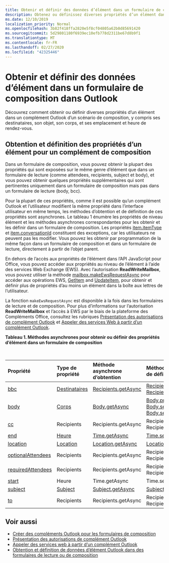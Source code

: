 ```yaml
---
title: Obtenir et définir des données d’élément dans un formulaire de composition dans Outlook
description: Obtenez ou définissez diverses propriétés d’un élément dans un complément Outlook d’un scénario de composition, y compris ses destinataires, son objet, son corps, et ses emplacement et heure de rendez-vous.
ms.date: 12/10/2019
localization_priority: Normal
ms.openlocfilehash: 3b82f418ffa2820e5f8cf04805a62b0d85691420
ms.sourcegitcommit: 5d29801180f6939ec10efb778d2311be67d8b9f1
ms.translationtype: MT
ms.contentlocale: fr-FR
ms.lasthandoff: 02/27/2020
ms.locfileid: "42325446"
---
```

# <a name="get-and-set-item-data-in-a-compose-form-in-outlook"></a>Obtenir et définir des données d’élément dans un formulaire de composition dans Outlook

Découvrez comment obtenir ou définir diverses propriétés d’un élément dans un complément Outlook d’un scénario de composition, y compris ses destinataires, son objet, son corps, et ses emplacement et heure de rendez-vous.

## <a name="getting-and-setting-item-properties-for-a-compose-add-in"></a>Obtention et définition des propriétés d’un élément pour un complément de composition

Dans un formulaire de composition, vous pouvez obtenir la plupart des propriétés qui sont exposées sur le même genre d’élément que dans un formulaire de lecture (comme attendees, recipients, subject et body), et vous pouvez obtenir quelques propriétés supplémentaires qui sont pertinentes uniquement dans un formulaire de composition mais pas dans un formulaire de lecture (body, bcc).

Pour la plupart de ces propriétés, comme il est possible qu’un complément Outlook et l’utilisateur modifient la même propriété dans l’interface utilisateur en même temps, les méthodes d’obtention et de définition de ces propriétés sont asynchrones. Le tableau 1 énumère les propriétés de niveau élément et les méthodes asynchrones correspondantes pour les obtenir et les définir dans un formulaire de composition. Les propriétés  [item.itemType](../reference/objectmodel/preview-requirement-set/office.context.mailbox.item.md#properties) et [item.conversationId](../reference/objectmodel/preview-requirement-set/office.context.mailbox.item.md#properties) constituent des exceptions, car les utilisateurs ne peuvent pas les modifier. Vous pouvez les obtenir par programmation de la même façon dans un formulaire de composition et dans un formulaire de lecture, directement à partir de l’objet parent.

En dehors de l’accès aux propriétés de l’élément dans l’API JavaScript pour Office, vous pouvez accéder aux propriétés au niveau de l’élément à l’aide des services Web Exchange (EWS). Avec l’autorisation **ReadWriteMailbox**, vous pouvez utiliser la méthode [mailbox.makeEwsRequestAsync](../reference/objectmodel/preview-requirement-set/office.context.mailbox.md#methods) pour accéder aux opérations EWS, [GetItem](/exchange/client-developer/web-service-reference/getitem-operation) and [UpdateItem](/exchange/client-developer/web-service-reference/updateitem-operation), pour obtenir et définir plus de propriétés d’au moins un élément dans la boîte aux lettres de l’utilisateur.

La fonction `makeEwsRequestAsync` est disponible à la fois dans les formulaires de lecture et de composition. Pour plus d’informations sur l’autorisation **ReadWriteMailbox** et l’accès à EWS par le biais de la plateforme des Compléments Office, consultez les rubriques [Présentation des autorisations de complément Outlook](understanding-outlook-add-in-permissions.md) et [Appeler des services Web à partir d’un complément Outlook](web-services.md).

**Tableau 1. Méthodes asynchrones pour obtenir ou définir des propriétés d’élément dans un formulaire de composition**

<br/>

| Propriété | Type de propriété | Méthode asynchrone d’obtention | Méthode(s) asynchrone(s) de définition |
|:-----|:-----|:-----|:-----|
|[bbc](../reference/objectmodel/preview-requirement-set/office.context.mailbox.item.md#properties)|[Destinataires](/javascript/api/outlook/office.Recipients)|[Recipients.getAsync](/javascript/api/outlook/office.Recipients#getasync-options--callback-)|[Recipients.addAsync](/javascript/api/outlook/office.Recipients#addasync-recipients--options--callback-), [Recipients.setAsync](/javascript/api/outlook/office.Recipients#setasync-recipients--options--callback-)|
|[body](../reference/objectmodel/preview-requirement-set/office.context.mailbox.item.md#properties)|[Corps](/javascript/api/outlook/office.Body)|[Body.getAsync](/javascript/api/outlook/office.Body#getasync-coerciontype--options--callback-)|[Body.prependAsync](/javascript/api/outlook/office.Body#prependasync-data--options--callback-), [Body.setAsync](/javascript/api/outlook/office.Body#setasync-data--options--callback-), [Body.setSelectedDataAsync](/javascript/api/outlook/office.Body#setselecteddataasync-data--options--callback-)|
|[cc](../reference/objectmodel/preview-requirement-set/office.context.mailbox.item.md#properties)|Recipients|Recipients.getAsync|Recipients.addAsync Recipients.setAsync|
|[end](../reference/objectmodel/preview-requirement-set/office.context.mailbox.item.md#properties)|[Heure](/javascript/api/outlook/office.Time)|[Time.getAsync](/javascript/api/outlook/office.Time#getasync-options--callback-)|[Time.setAsync](/javascript/api/outlook/office.Time#setasync-datetime--options--callback-)|
|[location](../reference/objectmodel/preview-requirement-set/office.context.mailbox.item.md#properties)|[Location](/javascript/api/outlook/office.Location)|[Location.getAsync](/javascript/api/outlook/office.Location#getasync-options--callback-)|[Location.setAsync](/javascript/api/outlook/office.Location#setasync-location--options--callback-)|
|[optionalAttendees](../reference/objectmodel/preview-requirement-set/office.context.mailbox.item.md#properties)|Recipients|Recipients.getAsync|Recipients.addAsync Recipients.setAsync|
|[requiredAttendees](../reference/objectmodel/preview-requirement-set/office.context.mailbox.item.md#properties)|Recipients|Recipients.getAsync|Recipients.addAsync Recipients.setAsync|
|[start](../reference/objectmodel/preview-requirement-set/office.context.mailbox.item.md#properties)|Heure|Time.getAsync|Time.setAsync|
|[subject](../reference/objectmodel/preview-requirement-set/office.context.mailbox.item.md#properties)|[Subject](/javascript/api/outlook/office.Subject)|[Subject.getAsync](/javascript/api/outlook/office.Subject#getasync-options--callback-)|[Subject.setAsync](/javascript/api/outlook/office.Subject#setasync-subject--options--callback-)|
|[to](../reference/objectmodel/preview-requirement-set/office.context.mailbox.item.md#properties)|Recipients|Recipients.getAsync|Recipients.addAsync Recipients.setAsync|

## <a name="see-also"></a>Voir aussi

- [Créer des compléments Outlook pour les formulaires de composition](compose-scenario.md)
- [Présentation des autorisations de complément Outlook](understanding-outlook-add-in-permissions.md)
- [Appeler des services web à partir d’un complément Outlook](web-services.md)
- [Obtention et définition de données d’élément Outlook dans des formulaires de lecture ou de composition](item-data.md)
